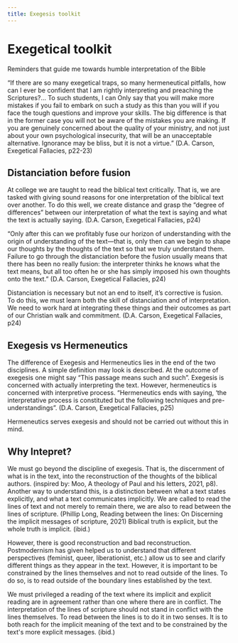 ```yaml
---
title: Exegesis toolkit
---
```



# Exegetical toolkit 

Reminders that guide me towards humble interpretation of the Bible

“If there are so many exegetical traps, so many hermeneutical pitfalls, how can I ever be confident that I am rightly interpreting and preaching the Scriptures?… To such students, I can Only say that you will make more mistakes if you fail to embark on such a study as this than you will if you face the tough questions and improve your skills. The big difference is that in the former case you will not be aware of the mistakes you are making. If you are genuinely concerned about the quality of your ministry, and not just about your own psychological insecurity, that will be an unacceptable alternative. Ignorance may be bliss, but it is not a virtue.” (D.A. Carson, Exegetical Fallacies, p22-23)

## Distanciation before fusion

At college we are taught to read the biblical text critically. That is, we are tasked with giving sound reasons for one interpretation of the biblical text over another. To do this well, we create distance and grasp the “degree of differences” between our interpretation of what the text is saying and what the text is actually saying. (D.A. Carson, Exegetical Fallacies, p24)

“Only after this can we profitably fuse our horizon of understanding with the origin of understanding of the text—that is, only then can we begin to shape our thoughts by the thoughts of the text so that we truly understand them. Failure to go through the distanciation before the fusion usually means that there has been no really fusion: the interpreter thinks he knows what the text means, but all too often he or she has simply imposed his own thoughts onto the text.” (D.A. Carson, Exegetical Fallacies, p24)
 
Distanciation is necessary but not an end to itself, it’s corrective is fusion. To do this, we must learn both the skill of distanciation and of interpretation. We need to work hard at integrating these things and their outcomes as part of our Christian walk and commitment. (D.A. Carson, Exegetical Fallacies, p24)
 
## Exegesis vs Hermeneutics

The difference of Exegesis and Hermeneutics lies in the end of the two disciplines. A simple definition may look is described. At the outcome of exegesis one might say “This passage means such and such”. Exegesis is concerned with actually interpreting the text. However, hermeneutics is concerned with interpretive process. “Hermeneutics ends with saying, ‘the interpretative process is constituted but the following techniques and pre-understandings”. (D.A. Carson, Exegetical Fallacies, p25)

Hermeneutics serves exegesis and should not be carried out without this in mind.

## Why Intepret?

We must go beyond the discipline of exegesis. That is, the discernment of what is in the text, into the reconstruction of the thoughts of the biblical authors. (inspired by: Moo, A theology of Paul and his letters, 2021, p8). Another way to understand this, is a distinction between what a text states explicitly, and what a text communicates implicitly. We are called to read the lines of text and not merely to remain there, we are also to read between the lines of scripture. (Phillip Long, Reading between the lines: On Discerning the implicit messages of scripture, 2021) Biblical truth is explicit, but the whole truth is implicit. (ibid.) 

However, there is good reconstruction and bad reconstruction. Postmodernism has given helped us to understand that different perspectives (feminist, queer, liberationist, etc.) allow us to see and clarify different things as they appear in the text. However, it is important to be constrained by the lines themselves and not to read outside of the lines. To do so, is to read outside of the boundary lines established by the text.

We must privileged a reading of the text where its implicit and explicit reading are in agreement rather than one where there are in conflict. The interpretation of the lines of scripture should not stand in conflict with the lines themselves. To read between the lines is to do it in two senses. It is to both reach for the implicit meaning of the text and to be constrained by the text's more explicit messages. (ibid.)
